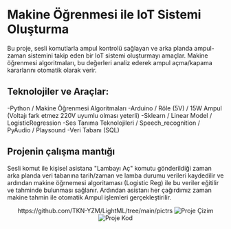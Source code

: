# Makine Öğrenmesi ile IoT Sistemi Oluşturma

Bu proje, sesli komutlarla ampul kontrolü sağlayan ve arka planda ampul-zaman sistemini takip eden bir IoT sistemi oluşturmayı amaçlar. Makine öğrenmesi algoritmaları, bu değerleri analiz ederek ampul açma/kapama kararlarını otomatik olarak verir.

## Teknolojiler ve Araçlar:
-Python / Makine Öğrenmesi Algoritmaları 
-Arduino / Röle (5V) / 15W Ampul (Voltajı fark etmez 220V uyumlu olması yeterli)
-Sklearn / Linear Model / LogisticRegression
-Ses Tanıma Teknolojileri / Speech_recognition / PyAudio / Playsound
-Veri Tabanı (SQL)

## Projenin çalışma mantığı
 Sesli komut ile kişisel asistana "Lambayı Aç" komutu gönderildiği zaman arka planda veri tabanına tarih/zaman ve lamba durumu verileri kaydedilir ve ardından makine öğrnemesi algoritaması (Logistic Reg) ile bu veriler eğitilir ve tahminde bulunması sağlanır. Ardından asistanı her çağırdımız zaman makine tahmin ile otomatik Ampul işlemleri gerçekleştirilir.


<div align="center">
 https://github.com/TKN-YZM/LightML/tree/main/pictrs
  <img  src="https://github.com/TKN-YZM/LightML/tree/main/pictrs/A.jpg" alt="Proje Çizim">
  <img  src="https://github.com/TKN-YZM/LightML/tree/main/pictrs/B.jpg" alt="Proje Kod">
</div>
